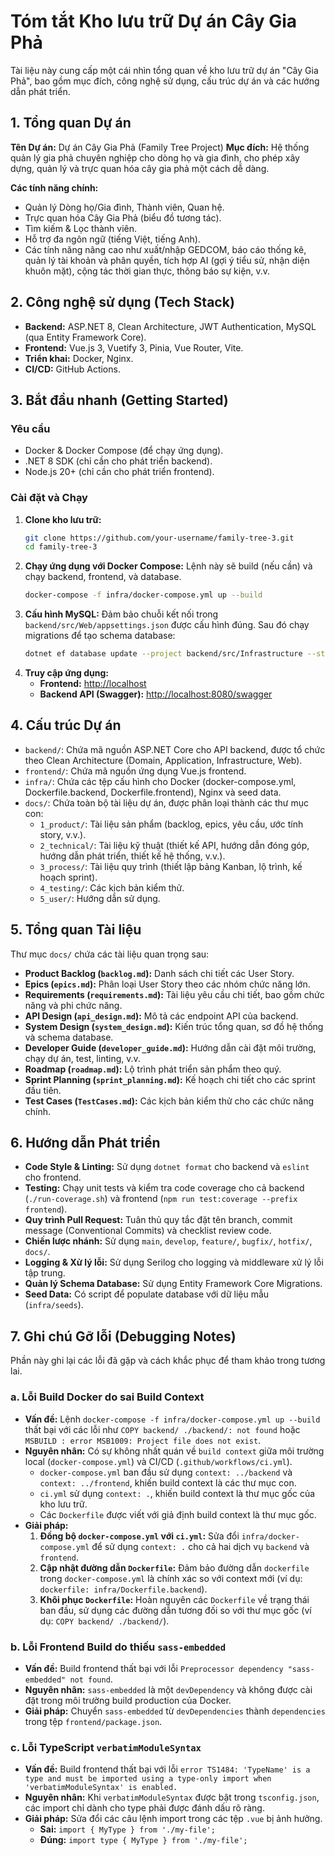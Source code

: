 # Tóm tắt Kho lưu trữ Dự án Cây Gia Phả

Tài liệu này cung cấp một cái nhìn tổng quan về kho lưu trữ dự án "Cây Gia Phả", bao gồm mục đích, công nghệ sử dụng, cấu trúc dự án và các hướng dẫn phát triển.

## 1. Tổng quan Dự án

**Tên Dự án:** Dự án Cây Gia Phả (Family Tree Project)
**Mục đích:** Hệ thống quản lý gia phả chuyên nghiệp cho dòng họ và gia đình, cho phép xây dựng, quản lý và trực quan hóa cây gia phả một cách dễ dàng.

**Các tính năng chính:**
*   Quản lý Dòng họ/Gia đình, Thành viên, Quan hệ.
*   Trực quan hóa Cây Gia Phả (biểu đồ tương tác).
*   Tìm kiếm & Lọc thành viên.
*   Hỗ trợ đa ngôn ngữ (tiếng Việt, tiếng Anh).
*   Các tính năng nâng cao như xuất/nhập GEDCOM, báo cáo thống kê, quản lý tài khoản và phân quyền, tích hợp AI (gợi ý tiểu sử, nhận diện khuôn mặt), cộng tác thời gian thực, thông báo sự kiện, v.v.

## 2. Công nghệ sử dụng (Tech Stack)

*   **Backend:** ASP.NET 8, Clean Architecture, JWT Authentication, MySQL (qua Entity Framework Core).
*   **Frontend:** Vue.js 3, Vuetify 3, Pinia, Vue Router, Vite.
*   **Triển khai:** Docker, Nginx.
*   **CI/CD:** GitHub Actions.

## 3. Bắt đầu nhanh (Getting Started)

### Yêu cầu

*   Docker & Docker Compose (để chạy ứng dụng).
*   .NET 8 SDK (chỉ cần cho phát triển backend).
*   Node.js 20+ (chỉ cần cho phát triển frontend).

### Cài đặt và Chạy

1.  **Clone kho lưu trữ:**
    ```bash
    git clone https://github.com/your-username/family-tree-3.git
    cd family-tree-3
    ```
2.  **Chạy ứng dụng với Docker Compose:**
    Lệnh này sẽ build (nếu cần) và chạy backend, frontend, và database.
    ```bash
    docker-compose -f infra/docker-compose.yml up --build
    ```
3.  **Cấu hình MySQL:**
    Đảm bảo chuỗi kết nối trong `backend/src/Web/appsettings.json` được cấu hình đúng. Sau đó chạy migrations để tạo schema database:
    ```bash
    dotnet ef database update --project backend/src/Infrastructure --startup-project backend/src/Web
    ```
4.  **Truy cập ứng dụng:**
    *   **Frontend:** [http://localhost](http://localhost)
    *   **Backend API (Swagger):** [http://localhost:8080/swagger](http://localhost:8080/swagger)

## 4. Cấu trúc Dự án

*   `backend/`: Chứa mã nguồn ASP.NET Core cho API backend, được tổ chức theo Clean Architecture (Domain, Application, Infrastructure, Web).
*   `frontend/`: Chứa mã nguồn ứng dụng Vue.js frontend.
*   `infra/`: Chứa các tệp cấu hình cho Docker (docker-compose.yml, Dockerfile.backend, Dockerfile.frontend), Nginx và seed data.
*   `docs/`: Chứa toàn bộ tài liệu dự án, được phân loại thành các thư mục con:
    *   `1_product/`: Tài liệu sản phẩm (backlog, epics, yêu cầu, ước tính story, v.v.).
    *   `2_technical/`: Tài liệu kỹ thuật (thiết kế API, hướng dẫn đóng góp, hướng dẫn phát triển, thiết kế hệ thống, v.v.).
    *   `3_process/`: Tài liệu quy trình (thiết lập bảng Kanban, lộ trình, kế hoạch sprint).
    *   `4_testing/`: Các kịch bản kiểm thử.
    *   `5_user/`: Hướng dẫn sử dụng.

## 5. Tổng quan Tài liệu

Thư mục `docs/` chứa các tài liệu quan trọng sau:

*   **Product Backlog (`backlog.md`):** Danh sách chi tiết các User Story.
*   **Epics (`epics.md`):** Phân loại User Story theo các nhóm chức năng lớn.
*   **Requirements (`requirements.md`):** Tài liệu yêu cầu chi tiết, bao gồm chức năng và phi chức năng.
*   **API Design (`api_design.md`):** Mô tả các endpoint API của backend.
*   **System Design (`system_design.md`):** Kiến trúc tổng quan, sơ đồ hệ thống và schema database.
*   **Developer Guide (`developer_guide.md`):** Hướng dẫn cài đặt môi trường, chạy dự án, test, linting, v.v.
*   **Roadmap (`roadmap.md`):** Lộ trình phát triển sản phẩm theo quý.
*   **Sprint Planning (`sprint_planning.md`):** Kế hoạch chi tiết cho các sprint đầu tiên.
*   **Test Cases (`TestCases.md`):** Các kịch bản kiểm thử cho các chức năng chính.

## 6. Hướng dẫn Phát triển

*   **Code Style & Linting:** Sử dụng `dotnet format` cho backend và `eslint` cho frontend.
*   **Testing:** Chạy unit tests và kiểm tra code coverage cho cả backend (`./run-coverage.sh`) và frontend (`npm run test:coverage --prefix frontend`).
*   **Quy trình Pull Request:** Tuân thủ quy tắc đặt tên branch, commit message (Conventional Commits) và checklist review code.
*   **Chiến lược nhánh:** Sử dụng `main`, `develop`, `feature/`, `bugfix/`, `hotfix/`, `docs/`.
*   **Logging & Xử lý lỗi:** Sử dụng Serilog cho logging và middleware xử lý lỗi tập trung.
*   **Quản lý Schema Database:** Sử dụng Entity Framework Core Migrations.
*   **Seed Data:** Có script để populate database với dữ liệu mẫu (`infra/seeds`).

## 7. Ghi chú Gỡ lỗi (Debugging Notes)

Phần này ghi lại các lỗi đã gặp và cách khắc phục để tham khảo trong tương lai.

### a. Lỗi Build Docker do sai Build Context

*   **Vấn đề:** Lệnh `docker-compose -f infra/docker-compose.yml up --build` thất bại với các lỗi như `COPY backend/ ./backend/: not found` hoặc `MSBUILD : error MSB1009: Project file does not exist`.
*   **Nguyên nhân:** Có sự không nhất quán về `build context` giữa môi trường local (`docker-compose.yml`) và CI/CD (`.github/workflows/ci.yml`).
    *   `docker-compose.yml` ban đầu sử dụng `context: ../backend` và `context: ../frontend`, khiến build context là các thư mục con.
    *   `ci.yml` sử dụng `context: .`, khiến build context là thư mục gốc của kho lưu trữ.
    *   Các `Dockerfile` được viết với giả định build context là thư mục gốc.
*   **Giải pháp:**
    1.  **Đồng bộ `docker-compose.yml` với `ci.yml`:** Sửa đổi `infra/docker-compose.yml` để sử dụng `context: .` cho cả hai dịch vụ `backend` và `frontend`.
    2.  **Cập nhật đường dẫn `Dockerfile`:** Đảm bảo đường dẫn `dockerfile` trong `docker-compose.yml` là chính xác so với context mới (ví dụ: `dockerfile: infra/Dockerfile.backend`).
    3.  **Khôi phục `Dockerfile`:** Hoàn nguyên các `Dockerfile` về trạng thái ban đầu, sử dụng các đường dẫn tương đối so với thư mục gốc (ví dụ: `COPY backend/ ./backend/`).

### b. Lỗi Frontend Build do thiếu `sass-embedded`

*   **Vấn đề:** Build frontend thất bại với lỗi `Preprocessor dependency "sass-embedded" not found`.
*   **Nguyên nhân:** `sass-embedded` là một `devDependency` và không được cài đặt trong môi trường build production của Docker.
*   **Giải pháp:** Chuyển `sass-embedded` từ `devDependencies` thành `dependencies` trong tệp `frontend/package.json`.

### c. Lỗi TypeScript `verbatimModuleSyntax`

*   **Vấn đề:** Build frontend thất bại với lỗi `error TS1484: 'TypeName' is a type and must be imported using a type-only import when 'verbatimModuleSyntax' is enabled.`
*   **Nguyên nhân:** Khi `verbatimModuleSyntax` được bật trong `tsconfig.json`, các import chỉ dành cho type phải được đánh dấu rõ ràng.
*   **Giải pháp:** Sửa đổi các câu lệnh import trong các tệp `.vue` bị ảnh hưởng.
    *   **Sai:** `import { MyType } from './my-file';`
    *   **Đúng:** `import type { MyType } from './my-file';`